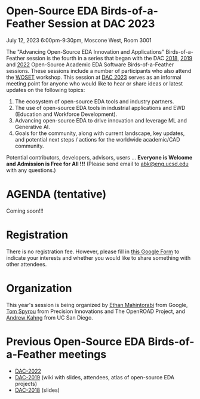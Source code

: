 # Open-Source EDA Birds-of-a-Feather Session at DAC 2023

July 12, 2023 6:00pm-9:30pm, Moscone West, Room 3001

The "Advancing Open-Source EDA Innovation and Applications" Birds-of-a-Feather session is the fourth in a series that began with the DAC [2018](https://drive.google.com/open?id=1m8ZJEvfLcUhiL1KX7rj18gzi-zLhI6P2), [2019](https://github.com/The-OpenROAD-Project/Birds-of-a-Feather-Open-Source-Academic-EDA-Software/wiki/DAC-2019-Birds-of-a-Feather:-Open-Source-Academic-EDA-Software) and [2022](./README_2022.md) Open-Source Academic EDA Software Birds-of-a-Feather sessions. These sessions include a number of participants who also attend the [WOSET](https://woset-workshop.github.io/) workshop. This session at [DAC 2023](https://www.dac.com/) serves as an informal meeting point for anyone who would like to hear or share ideas or latest updates on the following topics:
  1. The ecosystem of open-source EDA tools and industry partners.
  2. The use of open-source EDA tools in industrial applications and EWD (Education and Workforce Development).
  3. Advancing open-source EDA to drive innovation and leverage ML and Generative AI.
  4. Goals for the community, along with current landscape, key updates, and potential next steps / actions for the worldwide academic/CAD community.
  
Potential contributors, developers, advisors, users … **Everyone is Welcome and Admission is Free for All !!!** (Please send email to [abk@eng.ucsd.edu](mailto:abk@eng.ucsd.edu) with any questions.)

# AGENDA (tentative)
  
Coming soon!!!

# Registration
  
There is no registration fee. However, please fill in [this Google Form](https://docs.google.com/forms/d/e/1FAIpQLSeyzd9rCoGSq9jfT8C7Yo6bWbUiyZ6tlOZEN7vQ7REmlRMfSw/viewform) to indicate your interests and whether you would like to share something with other attendees.

# Organization
This year's session is being organized by [Ethan Mahintorabi](mailto:ethanmoon@google.com) from Google, [Tom Spyrou](mailto:aspyrou@eng.ucsd.edu) from Precision Innovations and The OpenROAD Project, and [Andrew Kahng](mailto:abk@eng.ucsd.edu) from UC San Diego.

# Previous Open-Source EDA Birds-of-a-Feather meetings
- [DAC-2022](./README_2022.md)
- [DAC-2019](https://github.com/The-OpenROAD-Project/Birds-of-a-Feather-Open-Source-Academic-EDA-Software/wiki/DAC-2019-Birds-of-a-Feather:-Open-Source-Academic-EDA-Software) (wiki with slides, attendees, atlas of open-source EDA projects)
- [DAC-2018](https://drive.google.com/open?id=1m8ZJEvfLcUhiL1KX7rj18gzi-zLhI6P2) (slides)